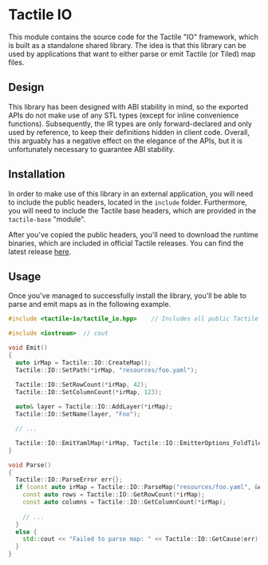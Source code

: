 # Tactile IO

This module contains the source code for the Tactile "IO" framework, which is built as a standalone
shared library. The idea is that this library can be used by applications that want to either parse
or emit Tactile (or Tiled) map files.

## Design

This library has been designed with ABI stability in mind, so the exported APIs do not make use of
any STL types (except for inline convenience functions). Subsequently, the IR types are only
forward-declared and only used by reference, to keep their definitions hidden in client code.
Overall, this arguably has a negative effect on the elegance of the APIs, but it is unfortunately
necessary to guarantee ABI stability.

## Installation

In order to make use of this library in an external application, you will need to include the public
headers, located in the `include` folder. Furthermore, you will need to include the Tactile base
headers, which are provided in the `tactile-base` "module".

After you've copied the public headers, you'll need to download the runtime binaries, which are
included in official Tactile releases. You can find the latest release
[here](https://github.com/albin-johansson/tactile/releases).

## Usage

Once you've managed to successfully install the library, you'll be able to parse and emit maps as in
the following example.

```C++
#include <tactile-io/tactile_io.hpp>    // Includes all public Tactile IO headers 

#include <iostream>  // cout

void Emit() 
{
  auto irMap = Tactile::IO::CreateMap();
  Tactile::IO::SetPath(*irMap, "resources/foo.yaml");

  Tactile::IO::SetRowCount(*irMap, 42);
  Tactile::IO::SetColumnCount(*irMap, 123);
  
  auto& layer = Tactile::IO::AddLayer(*irMap);
  Tactile::IO::SetName(layer, "Foo");

  // ...

  Tactile::IO::EmitYamlMap(*irMap, Tactile::IO::EmitterOptions_FoldTileData);
}

void Parse()
{
  Tactile::IO::ParseError err{};
  if (const auto irMap = Tactile::IO::ParseMap("resources/foo.yaml", &err)) {
    const auto rows = Tactile::IO::GetRowCount(*irMap);
    const auto columns = Tactile::IO::GetColumnCount(*irMap);
    
    // ...
  }
  else {
    std::cout << "Failed to parse map: " << Tactile::IO::GetCause(err) << '\n';
  }
}
```